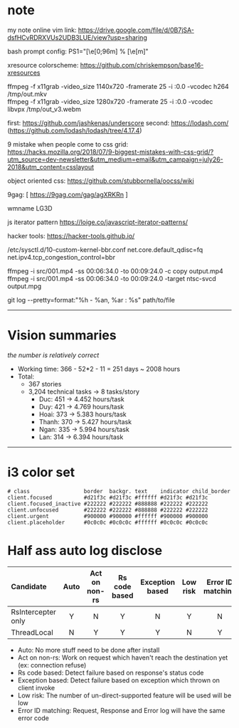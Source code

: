# note

my note online 
vim link:
https://drive.google.com/file/d/0B7jSA-dsfHCvRDRXVUs2UDB3LUE/view?usp=sharing

bash prompt config: PS1="\[\\e[0;96m\] % \[\\e[m\]"


xresource colorscheme: https://github.com/chriskempson/base16-xresources

 ffmpeg -f x11grab -video_size 1140x720 -framerate 25 -i :0.0 -vcodec h264 /tmp/out.mkv  
 ffmpeg -f x11grab -video_size 1280x720 -framerate 25 -i :0.0 -vcodec libvpx /tmp/out_v3.webm
 
 first: https://github.com/jashkenas/underscore
 second: https://lodash.com/ (https://github.com/lodash/lodash/tree/4.17.4)

9 mistake when people come to css grid: https://hacks.mozilla.org/2018/07/9-biggest-mistakes-with-css-grid/?utm_source=dev-newsletter&utm_medium=email&utm_campaign=july26-2018&utm_content=csslayout

object oriented css: https://github.com/stubbornella/oocss/wiki

9gag: [
  https://9gag.com/gag/agXRKRn
]

wmname LG3D

js iterator pattern
https://loige.co/javascript-iterator-patterns/

hacker tools: https://hacker-tools.github.io/

/etc/sysctl.d/10-custom-kernel-bbr.conf
net.core.default_qdisc=fq
net.ipv4.tcp_congestion_control=bbr

ffmpeg -i src/001.mp4 -ss 00:06:34.0 -to 00:09:24.0 -c copy output.mp4
ffmpeg -i src/001.mp4 -ss 00:06:34.0 -to 00:09:24.0 -target ntsc-svcd output.mpg

git log --pretty=format:"%h - %an, %ar : %s" path/to/file

---
# Vision summaries
_the number is relatively correct_

- Working time: 366 - 52*2 - 11 = 251 days ~ 2008 hours
- Total:
    - 367 stories
    - 3,204 technical tasks -> 8 tasks/story
        - Duc:   451 -> 4.452 hours/task
        - Duy:   421 -> 4.769 hours/task
        - Hoai:  373 -> 5.383 hours/task
        - Thanh: 370 -> 5.427 hours/task
        - Ngan:  335 -> 5.994 hours/task
        - Lan:   314 -> 6.394 hours/task
---

# i3 color set
```
# class                 border  backgr. text    indicator child_border
client.focused          #d21f3c #d21f3c #ffffff #d21f3c #d21f3c
client.focused_inactive #222222 #222222 #888888 #222222 #222222
client.unfocused        #222222 #222222 #888888 #222222 #222222
client.urgent           #900000 #900000 #ffffff #900000 #900000
client.placeholder      #0c0c0c #0c0c0c #ffffff #0c0c0c #0c0c0c
```

# Half ass auto log disclose

| Candidate | Auto | Act on non-rs | Rs code based | Exception based | Low risk | Error ID matching |
| :- | :-: | :-: | :-: | :-: | :-: | :-: |
| RsIntercepter only | Y | N | Y | N | Y | N |
| ThreadLocal | N | Y | Y | Y | N | Y |

* Auto: No more stuff need to be done after install
* Act on non-rs: Work on request which haven't reach the destination yet (ex: connection refuse)
* Rs code based: Detect failure based on response's status code
* Exception based: Detect failure based on exception which thrown on client invoke
* Low risk: The number of un-direct-supported feature will be used will be low
* Error ID matching: Request, Response and Error log will have the same error code
